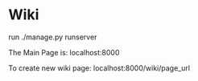 Wiki
=========

run ./manage.py runserver

The Main Page is:
localhost:8000

To create new wiki page:
localhost:8000/wiki/page_url

